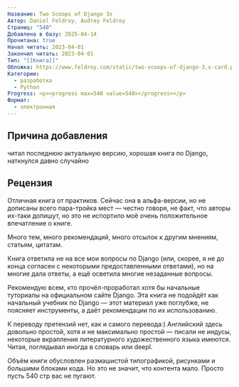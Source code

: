 ```yaml
---
Название: Two Scoops of Django 3x
Автор: Daniel Feldroy, Audrey Feldroy
Страниц: "540"
Добавлена в базу: 2025-04-14
Прочитана: true
Начал читать: 2023-04-01
Закончил читать: 2023-04-01
Тип: "[[Книга]]"
Обложка: https://www.feldroy.com/static/two-scoops-of-django-3.x-card.png
Категории:
  - разработка
  - Python
Progress: <p><progress max=540 value=540></progress></p>
Формат:
  - электронная
---
```

## Причина добавления

читал последнюю актуальную версию, хорошая книга по Django, наткнулся давно случайно
## Рецензия

Отличная книга от практиков. Сейчас она в альфа-версии, но не дописаны всего пара-тройка мест — честно говоря, не факт, что авторы их-таки допишут, но это не испортило моё очень положительное впечатление о книге.

Много тем, много рекомендаций, много отсылок к другим мнениям, статьям, цитатам.

Книга ответила не на все мои вопросы по Django (или, скорее, я не до конца согласен с некоторыми предоставленными ответами), но на многие дала ответы, а ещё осветила многие незаданные вопросы.

Рекомендую всем, кто прочёл-проработал хотя бы начальные туториалы на официальном сайте Django. Эта книга не подойдёт как начальный учебник по Django — этот материал уже поглубже, не поясняет инструменты, а даёт рекомендации по их использованию.

К переводу претензий нет, как и самого перевода:) Английский здесь довольно простой, хотя и не максимально простой — писали не индусы, некоторые вкрапления литературного художественного языка имеются. Читая, поглядывал иногда в словарь или deepl.

Объём книги обусловлен размашистой типографикой, рисунками и большими блоками кода. Но это не значит, что контента мало. Просто пусть 540 стр вас не пугают.  